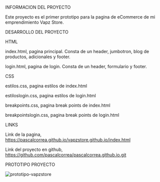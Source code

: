 INFORMACION DEL PROYECTO 

Este proyecto es el primer prototipo para la pagina de eCommerce de mi emprendimiento Vapz Store. 

DESARROLLO DEL PROYECTO

HTML

index.html, pagina principal. Consta de un header, jumbotron, blog de productos, adicionales y footer.

login.html, pagina de login. Consta de un header, formulario y footer. 

CSS

estilos.css, pagina estilos de index.html

estiloslogin.css, pagina estilos de login.html

breakpoints.css, pagina break points de index.html

breakpointslogin.css, pagina break points de login.html

LINKS

Link de la pagina, https://pascalcorrea.github.io/vapzstore.github.io/index.html

Link del proyecto en github, https://github.com/pascalcorrea/pascalcorrea.github.io.git

PROTOTIPO PROYECTO

![prototipo-vapzstore](https://user-images.githubusercontent.com/98128852/188976093-4d44abd1-3276-4348-a552-383f54fed981.png)


